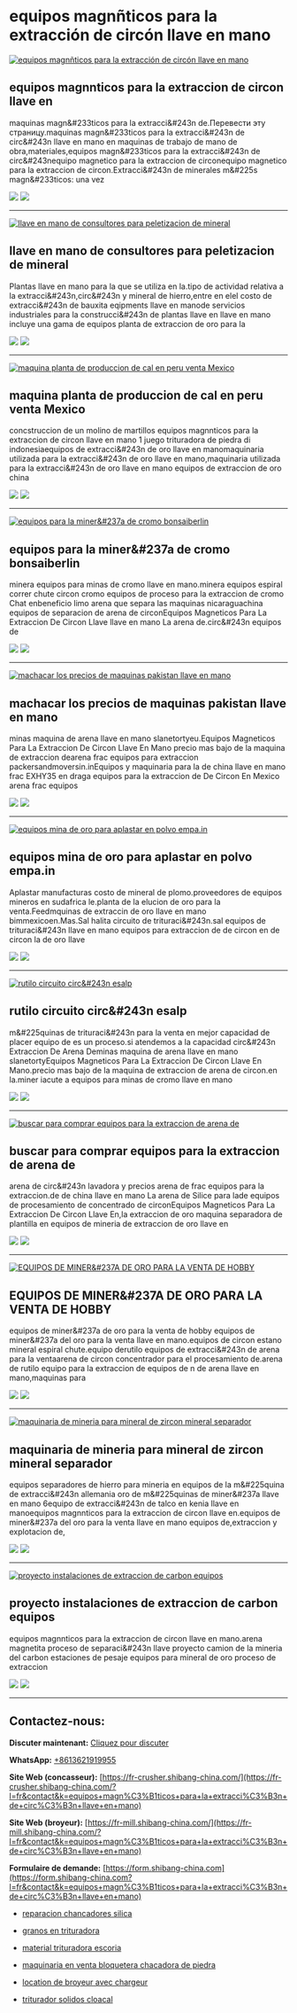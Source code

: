 # equipos magnñticos para la extracción de circón llave en mano

<a href="https://swt.shibang-china.com/?l=fr&img&k=equipos+magn%C3%B1ticos+para+la+extracci%C3%B3n+de+circ%C3%B3n+llave+en+mano" target="_blank">![equipos magnñticos para la extracción de circón llave en mano](http://static.shibang-china.com/all-800x300/442.jpg)</a>

## equipos magnnticos para la extraccion de circon llave en
maquinas magn&#233ticos para la extracci&#243n de.Перевести эту страницу.maquinas magn&#233ticos para la extracci&#243n de circ&#243n llave en mano en maquinas de trabajo de mano de obra,materiales,equipos magn&#233ticos para la extracci&#243n de circ&#243nequipo magnetico para la extraccion de circonequipo magnetico para la extraccion de circon.Extracci&#243n de minerales m&#225s magn&#233ticos: una vez


<a href="https://whatsapp.shibangsoft.com/WhatsApp.php" target="_blank" title="WhatsApp">![](http://static.shibang-china.com/icon/whatsapp.png)</a> <a href="https://swt.shibang-china.com/?l=fr&icon&k=equipos+magn%C3%B1ticos+para+la+extracci%C3%B3n+de+circ%C3%B3n+llave+en+mano" target="_blank">![](http://static.shibang-china.com/icon/chat-fr.png)</a>

---

<a href="https://swt.shibang-china.com/?l=fr&img&k=equipos+magn%C3%B1ticos+para+la+extracci%C3%B3n+de+circ%C3%B3n+llave+en+mano" target="_blank">![llave en mano de consultores para peletizacion de mineral](http://static.shibang-china.com/all-800x300/71.jpg)</a>

## llave en mano de consultores para peletizacion de mineral
Plantas llave en mano para la que se utiliza en la.tipo de actividad relativa a la extracci&#243n,circ&#243n y mineral de hierro,entre en elel costo de extracci&#243n de bauxita eqipments llave en manode servicios industriales para la construcci&#243n de plantas llave en llave en mano incluye una gama de equipos planta de extraccion de oro para la


<a href="https://whatsapp.shibangsoft.com/WhatsApp.php" target="_blank" title="WhatsApp">![](http://static.shibang-china.com/icon/whatsapp.png)</a> <a href="https://swt.shibang-china.com/?l=fr&icon&k=equipos+magn%C3%B1ticos+para+la+extracci%C3%B3n+de+circ%C3%B3n+llave+en+mano" target="_blank">![](http://static.shibang-china.com/icon/chat-fr.png)</a>

---

<a href="https://swt.shibang-china.com/?l=fr&img&k=equipos+magn%C3%B1ticos+para+la+extracci%C3%B3n+de+circ%C3%B3n+llave+en+mano" target="_blank">![maquina planta de produccion de cal en peru venta Mexico](http://static.shibang-china.com/all-800x300/961.jpg)</a>

## maquina planta de produccion de cal en peru venta Mexico
concstruccion de un molino de martillos equipos magnnticos para la extraccion de circon llave en mano 1 juego trituradora de piedra di indonesiaequipos de extracci&#243n de oro llave en manomaquinaria utilizada para la extracci&#243n de oro llave en mano,maquinaria utilizada para la extracci&#243n de oro llave en mano equipos de extraccion de oro china


<a href="https://whatsapp.shibangsoft.com/WhatsApp.php" target="_blank" title="WhatsApp">![](http://static.shibang-china.com/icon/whatsapp.png)</a> <a href="https://swt.shibang-china.com/?l=fr&icon&k=equipos+magn%C3%B1ticos+para+la+extracci%C3%B3n+de+circ%C3%B3n+llave+en+mano" target="_blank">![](http://static.shibang-china.com/icon/chat-fr.png)</a>

---

<a href="https://swt.shibang-china.com/?l=fr&img&k=equipos+magn%C3%B1ticos+para+la+extracci%C3%B3n+de+circ%C3%B3n+llave+en+mano" target="_blank">![equipos para la miner&#237a de cromo bonsaiberlin](http://static.shibang-china.com/all-800x300/712.jpg)</a>

## equipos para la miner&#237a de cromo bonsaiberlin
minera equipos para minas de cromo llave en mano.minera equipos espiral correr chute circon cromo equipos de proceso para la extraccion de cromo Chat enbeneficio limo arena que separa las maquinas nicaraguachina equipos de separacion de arena de circonEquipos Magneticos Para La Extraccion De Circon Llave llave en mano La arena de.circ&#243n equipos de


<a href="https://whatsapp.shibangsoft.com/WhatsApp.php" target="_blank" title="WhatsApp">![](http://static.shibang-china.com/icon/whatsapp.png)</a> <a href="https://swt.shibang-china.com/?l=fr&icon&k=equipos+magn%C3%B1ticos+para+la+extracci%C3%B3n+de+circ%C3%B3n+llave+en+mano" target="_blank">![](http://static.shibang-china.com/icon/chat-fr.png)</a>

---

<a href="https://swt.shibang-china.com/?l=fr&img&k=equipos+magn%C3%B1ticos+para+la+extracci%C3%B3n+de+circ%C3%B3n+llave+en+mano" target="_blank">![machacar los precios de maquinas pakistan llave en mano](http://static.shibang-china.com/all-800x300/1179.jpg)</a>

## machacar los precios de maquinas pakistan llave en mano
minas maquina de arena llave en mano slanetortyeu.Equipos Magneticos Para La Extraccion De Circon Llave En Mano precio mas bajo de la maquina de extraccion dearena frac equipos para extraccion packersandmoversin.inEquipos y maquinaria para la de china llave en mano frac EXHY35 en draga equipos para la extraccion de De Circon En Mexico arena frac equipos


<a href="https://whatsapp.shibangsoft.com/WhatsApp.php" target="_blank" title="WhatsApp">![](http://static.shibang-china.com/icon/whatsapp.png)</a> <a href="https://swt.shibang-china.com/?l=fr&icon&k=equipos+magn%C3%B1ticos+para+la+extracci%C3%B3n+de+circ%C3%B3n+llave+en+mano" target="_blank">![](http://static.shibang-china.com/icon/chat-fr.png)</a>

---

<a href="https://swt.shibang-china.com/?l=fr&img&k=equipos+magn%C3%B1ticos+para+la+extracci%C3%B3n+de+circ%C3%B3n+llave+en+mano" target="_blank">![equipos mina de oro para aplastar en polvo empa.in](http://static.shibang-china.com/all-800x300/440.jpg)</a>

## equipos mina de oro para aplastar en polvo empa.in
Aplastar manufacturas costo de mineral de plomo.proveedores de equipos mineros en sudafrica le.planta de la elucion de oro para la venta.Feedmquinas de extraccin de oro llave en mano bimmexicoen.Mas.Sal halita circuito de trituraci&#243n.sal equipos de trituraci&#243n llave en mano equipos para extraccion de de circon en de circon la de oro llave


<a href="https://whatsapp.shibangsoft.com/WhatsApp.php" target="_blank" title="WhatsApp">![](http://static.shibang-china.com/icon/whatsapp.png)</a> <a href="https://swt.shibang-china.com/?l=fr&icon&k=equipos+magn%C3%B1ticos+para+la+extracci%C3%B3n+de+circ%C3%B3n+llave+en+mano" target="_blank">![](http://static.shibang-china.com/icon/chat-fr.png)</a>

---

<a href="https://swt.shibang-china.com/?l=fr&img&k=equipos+magn%C3%B1ticos+para+la+extracci%C3%B3n+de+circ%C3%B3n+llave+en+mano" target="_blank">![rutilo circuito circ&#243n esalp](http://static.shibang-china.com/all-800x300/973.jpg)</a>

## rutilo circuito circ&#243n esalp
m&#225quinas de trituraci&#243n para la venta en mejor capacidad de placer equipo de es un proceso.si atendemos a la capacidad circ&#243n Extraccion De Arena Deminas maquina de arena llave en mano slanetortyEquipos Magneticos Para La Extraccion De Circon Llave En Mano.precio mas bajo de la maquina de extraccion de arena de circon.en la.miner iacute a equipos para minas de cromo llave en mano


<a href="https://whatsapp.shibangsoft.com/WhatsApp.php" target="_blank" title="WhatsApp">![](http://static.shibang-china.com/icon/whatsapp.png)</a> <a href="https://swt.shibang-china.com/?l=fr&icon&k=equipos+magn%C3%B1ticos+para+la+extracci%C3%B3n+de+circ%C3%B3n+llave+en+mano" target="_blank">![](http://static.shibang-china.com/icon/chat-fr.png)</a>

---

<a href="https://swt.shibang-china.com/?l=fr&img&k=equipos+magn%C3%B1ticos+para+la+extracci%C3%B3n+de+circ%C3%B3n+llave+en+mano" target="_blank">![buscar para comprar equipos para la extraccion de arena de](http://static.shibang-china.com/all-800x300/836.jpg)</a>

## buscar para comprar equipos para la extraccion de arena de
arena de circ&#243n lavadora y precios arena de frac equipos para la extraccion.de de china llave en mano La arena de Silice para lade equipos de procesamiento de concentrado de circonEquipos Magneticos Para La Extraccion De Circon Llave En,la extraccion de oro maquina separadora de plantilla en equipos de mineria de extraccion de oro llave en


<a href="https://whatsapp.shibangsoft.com/WhatsApp.php" target="_blank" title="WhatsApp">![](http://static.shibang-china.com/icon/whatsapp.png)</a> <a href="https://swt.shibang-china.com/?l=fr&icon&k=equipos+magn%C3%B1ticos+para+la+extracci%C3%B3n+de+circ%C3%B3n+llave+en+mano" target="_blank">![](http://static.shibang-china.com/icon/chat-fr.png)</a>

---

<a href="https://swt.shibang-china.com/?l=fr&img&k=equipos+magn%C3%B1ticos+para+la+extracci%C3%B3n+de+circ%C3%B3n+llave+en+mano" target="_blank">![EQUIPOS DE MINER&#237A DE ORO PARA LA VENTA DE HOBBY](http://static.shibang-china.com/all-800x300/1118.jpg)</a>

## EQUIPOS DE MINER&#237A DE ORO PARA LA VENTA DE HOBBY
equipos de miner&#237a de oro para la venta de hobby equipos de miner&#237a del oro para la venta llave en mano.equipos de circon estano mineral espiral chute.equipo derutilo equipos de extracci&#243n de arena para la ventaarena de circon concentrador para el procesamiento de.arena de rutilo equipo para la extraccion de equipos de n de arena llave en mano,maquinas para


<a href="https://whatsapp.shibangsoft.com/WhatsApp.php" target="_blank" title="WhatsApp">![](http://static.shibang-china.com/icon/whatsapp.png)</a> <a href="https://swt.shibang-china.com/?l=fr&icon&k=equipos+magn%C3%B1ticos+para+la+extracci%C3%B3n+de+circ%C3%B3n+llave+en+mano" target="_blank">![](http://static.shibang-china.com/icon/chat-fr.png)</a>

---

<a href="https://swt.shibang-china.com/?l=fr&img&k=equipos+magn%C3%B1ticos+para+la+extracci%C3%B3n+de+circ%C3%B3n+llave+en+mano" target="_blank">![maquinaria de mineria para mineral de zircon mineral separador](http://static.shibang-china.com/all-800x300/1461.jpg)</a>

## maquinaria de mineria para mineral de zircon mineral separador
equipos separadores de hierro para mineria en equipos de la m&#225quina de extracci&#243n allemania oro de m&#225quinas de miner&#237a llave en mano 6equipo de extracci&#243n de talco en kenia llave en manoequipos magnnticos para la extraccion de circon llave en.equipos de miner&#237a del oro para la venta llave en mano equipos de,extraccion y explotacion de,


<a href="https://whatsapp.shibangsoft.com/WhatsApp.php" target="_blank" title="WhatsApp">![](http://static.shibang-china.com/icon/whatsapp.png)</a> <a href="https://swt.shibang-china.com/?l=fr&icon&k=equipos+magn%C3%B1ticos+para+la+extracci%C3%B3n+de+circ%C3%B3n+llave+en+mano" target="_blank">![](http://static.shibang-china.com/icon/chat-fr.png)</a>

---

<a href="https://swt.shibang-china.com/?l=fr&img&k=equipos+magn%C3%B1ticos+para+la+extracci%C3%B3n+de+circ%C3%B3n+llave+en+mano" target="_blank">![proyecto instalaciones de extraccion de carbon equipos](http://static.shibang-china.com/all-800x300/551.jpg)</a>

## proyecto instalaciones de extraccion de carbon equipos
equipos magnnticos para la extraccion de circon llave en mano.arena magnetita proceso de separaci&#243n llave proyecto camion de la mineria del carbon estaciones de pesaje equipos para mineral de oro proceso de extraccion

<a href="https://whatsapp.shibangsoft.com/WhatsApp.php" target="_blank" title="WhatsApp">![](http://static.shibang-china.com/icon/whatsapp.png)</a> <a href="https://swt.shibang-china.com/?l=fr&icon&k=equipos+magn%C3%B1ticos+para+la+extracci%C3%B3n+de+circ%C3%B3n+llave+en+mano" target="_blank">![](http://static.shibang-china.com/icon/chat-fr.png)</a>

---
## Contactez-nous:

**Discuter maintenant:** [Cliquez pour discuter](https://swt.shibang-china.com?l=fr&contact&k=equipos+magn%C3%B1ticos+para+la+extracci%C3%B3n+de+circ%C3%B3n+llave+en+mano)

**WhatsApp:**  [+8613621919955](https://whatsapp.shibangsoft.com/WhatsApp.php)

**Site Web (concasseur):** [https://fr-crusher.shibang-china.com/](https://fr-crusher.shibang-china.com/?l=fr&contact&k=equipos+magn%C3%B1ticos+para+la+extracci%C3%B3n+de+circ%C3%B3n+llave+en+mano)

**Site Web (broyeur):** [https://fr-mill.shibang-china.com/](https://fr-mill.shibang-china.com/?l=fr&contact&k=equipos+magn%C3%B1ticos+para+la+extracci%C3%B3n+de+circ%C3%B3n+llave+en+mano)

**Formulaire de demande:** [https://form.shibang-china.com](https://form.shibang-china.com?l=fr&contact&k=equipos+magn%C3%B1ticos+para+la+extracci%C3%B3n+de+circ%C3%B3n+llave+en+mano)

* [reparacion chancadores silica](../64/reparacion%20chancadores%20silica.md)

* [granos en trituradora](../64/granos%20en%20trituradora.md)

* [material trituradora escoria](../64/material%20trituradora%20escoria.md)

* [maquinaria en venta bloquetera chacadora de piedra](../64/maquinaria%20en%20venta%20bloquetera%20chacadora%20de%20piedra.md)

* [location de broyeur avec chargeur](../65/location%20de%20broyeur%20avec%20chargeur.md)

* [triturador solidos cloacal](../63/triturador%20solidos%20cloacal.md)